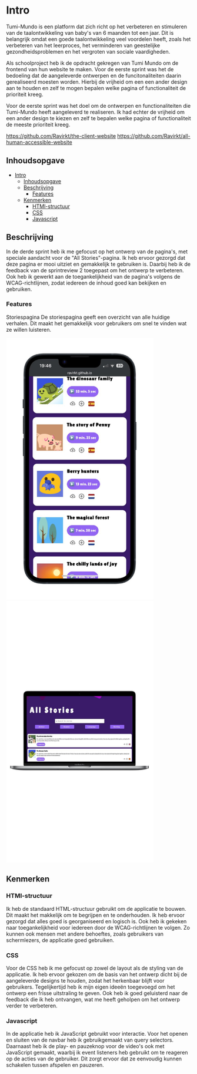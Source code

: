 # Intro
Tumi-Mundo is een platform dat zich richt op het verbeteren en stimuleren van de taalontwikkeling van baby's van 6 maanden tot een jaar. Dit is belangrijk omdat een goede taalontwikkeling veel voordelen heeft, zoals het verbeteren van het leerproces, het verminderen van geestelijke gezondheidsproblemen en het vergroten van sociale vaardigheden.

Als schoolproject heb ik de opdracht gekregen van Tumi Mundo om de frontend van hun website te maken. Voor de eerste sprint was het de bedoeling dat de aangeleverde ontwerpen en de funcitonaliteiten daarin gerealiseerd moesten worden. Hierbij de vrijheid om een een ander design aan te houden en zelf te mogen bepalen welke pagina of functionaliteit de prioriteit kreeg.

Voor de eerste sprint was het doel om de ontwerpen en functionaliteiten die Tumi-Mundo heeft aangeleverd te realiseren. Ik had echter de vrijheid om een ander design te kiezen en zelf te bepalen welke pagina of functionaliteit de meeste prioriteit kreeg.

https://github.com/Ravirkt/the-client-website
https://github.com/Ravirkt/all-human-accessible-website



## Inhoudsopgave
- [Intro](#intro)
  - [Inhoudsopgave](#inhoudsopgave)
  - [Beschrijving](#beschrijving)
    - [Features](#features)
  - [Kenmerken](#kenmerken)
    - [HTMl-structuur](#html-structuur)
    - [CSS](#css)
    - [Javascript](#javascript)

## Beschrijving
In de derde sprint heb ik me gefocust op het ontwerp van de pagina's, met speciale aandacht voor de "All Stories"-pagina. Ik heb ervoor gezorgd dat deze pagina er mooi uitziet en gemakkelijk te gebruiken is. Daarbij heb ik de feedback van de sprintreview 2 toegepast om het ontwerp te verbeteren. Ook heb ik gewerkt aan de toegankelijkheid van de pagina's volgens de WCAG-richtlijnen, zodat iedereen de inhoud goed kan bekijken en gebruiken.

### Features
Storiespagina
De storiespagina geeft een overzicht van alle huidige verhalen. Dit maakt het gemakkelijk voor gebruikers om snel te vinden wat ze willen luisteren.



<img src="./assets/iphone-view-1.jpg" alt="iphone-view-1" style="width:400px;"/>
<img src="./assets/macbook-pro-view.jpg" alt="macbook-pro-view-1" style="width:400px;"/>



## Kenmerken

### HTMl-structuur
Ik heb de standaard HTML-structuur gebruikt om de applicatie te bouwen. Dit maakt het makkelijk om te begrijpen en te onderhouden. Ik heb ervoor gezorgd dat alles goed is georganiseerd en logisch is. Ook heb ik gekeken naar toegankelijkheid voor iedereen door de WCAG-richtlijnen te volgen. Zo kunnen ook mensen met andere behoeftes, zoals gebruikers van schermlezers, de applicatie goed gebruiken.

### CSS
Voor de CSS heb ik me gefocust op zowel de layout als de styling van de applicatie. Ik heb ervoor gekozen om de basis van het ontwerp dicht bij de aangeleverde designs te houden, zodat het herkenbaar blijft voor gebruikers. Tegelijkertijd heb ik mijn eigen ideeën toegevoegd om het ontwerp een frisse uitstraling te geven. Ook heb ik goed geluisterd naar de feedback die ik heb ontvangen, wat me heeft geholpen om het ontwerp verder te verbeteren.

### Javascript
In de applicatie heb ik JavaScript gebruikt voor interactie. Voor het openen en sluiten van de navbar heb ik gebruikgemaakt van query selectors. Daarnaast heb ik de play- en pauzeknop voor de video's ook met JavaScript gemaakt, waarbij ik event listeners heb gebruikt om te reageren op de acties van de gebruiker. Dit zorgt ervoor dat ze eenvoudig kunnen schakelen tussen afspelen en pauzeren.


